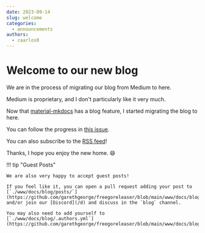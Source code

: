 ```yaml
---
date: 2023-09-14
slug: welcome
categories:
  - announcements
authors:
  - caarlos0
---
```


# Welcome to our new blog

We are in the process of migrating our blog from Medium to here.

<!-- more -->

Medium is proprietary, and I don't particularly like it very much.

Now that [material-mkdocs][] has a blog feature, I started migrating the blog to
here.

You can follow the progress in [this issue](https://github.com/garethgeorge/freegoreleaser/issues/3503).

You can also subscribe to the [RSS feed](/feed_rss_created.xml)!

Thanks, I hope you enjoy the new home. 😄

[material-mkdocs]: https://squidfunk.github.io/mkdocs-material/

!!! tip "Guest Posts"

    We are also very happy to accept guest posts!

    If you feel like it, you can open a pull request adding your post to
    [`./www/docs/blog/posts/`](https://github.com/garethgeorge/freegoreleaser/blob/main/www/docs/blog/posts/),
    and/or join our [Discord](/d) and discuss in the `blog` channel.

    You may also need to add yourself to
    [`./www/docs/blog/.authors.yml`](https://github.com/garethgeorge/freegoreleaser/blob/main/www/docs/blog/.authors.yml).
